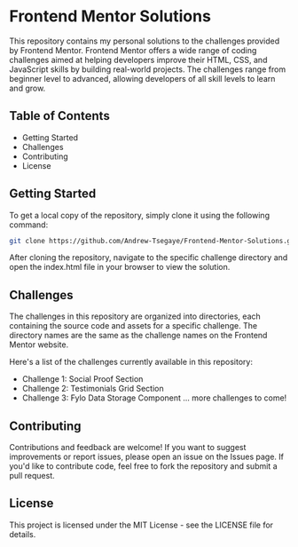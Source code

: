 # Frontend Mentor Solutions

This repository contains my personal solutions to the challenges provided by Frontend Mentor. Frontend Mentor offers a wide range of coding challenges aimed at helping developers improve their HTML, CSS, and JavaScript skills by building real-world projects. The challenges range from beginner level to advanced, allowing developers of all skill levels to learn and grow.

## Table of Contents
- Getting Started
- Challenges
- Contributing
- License

## Getting Started
To get a local copy of the repository, simply clone it using the following command:

```bash
git clone https://github.com/Andrew-Tsegaye/Frontend-Mentor-Solutions.git
```

After cloning the repository, navigate to the specific challenge directory and open the index.html file in your browser to view the solution.

## Challenges
The challenges in this repository are organized into directories, each containing the source code and assets for a specific challenge. The directory names are the same as the challenge names on the Frontend Mentor website.

Here's a list of the challenges currently available in this repository:

- Challenge 1: Social Proof Section
- Challenge 2: Testimonials Grid Section
- Challenge 3: Fylo Data Storage Component
... more challenges to come!

## Contributing
Contributions and feedback are welcome! If you want to suggest improvements or report issues, please open an issue on the Issues page. If you'd like to contribute code, feel free to fork the repository and submit a pull request.

## License
This project is licensed under the MIT License - see the LICENSE file for details.
